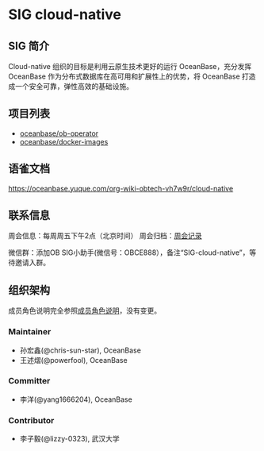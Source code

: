 # SIG cloud-native

## SIG 简介
Cloud-native 组织的目标是利用云原生技术更好的运行 OceanBase，充分发挥 OceanBase 作为分布式数据库在高可用和扩展性上的优势，将 OceanBase 打造成一个安全可靠，弹性高效的基础设施。

## 项目列表

- [oceanbase/ob-operator](https://github.com/oceanbase/ob-operator)
- [oceanbase/docker-images](https://github.com/oceanbase/docker-images)

## 语雀文档
https://oceanbase.yuque.com/org-wiki-obtech-vh7w9r/cloud-native

## 联系信息

周会信息：每周周五下午2点（北京时间）
周会归档：[周会记录](https://oceanbase.yuque.com/org-wiki-obtech-vh7w9r/cloud-native/hng2krvfkygb375x)

微信群：添加OB SIG小助手(微信号：OBCE888），备注“SIG-cloud-native”，等待邀请入群。


## 组织架构

成员角色说明完全参照[成员角色说明](../membership.md)，没有变更。

### Maintainer

- 孙宏鑫(@chris-sun-star), OceanBase
- 王述熠(@powerfooI), OceanBase

### Committer
- 李洋(@yang1666204), OceanBase

### Contributor
- 李子毅(@lizzy-0323), 武汉大学

